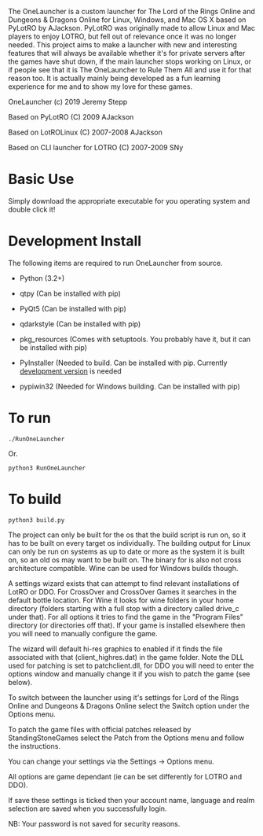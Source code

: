 The OneLauncher is a custom launcher for The Lord of the Rings Online and Dungeons & Dragons Online
for Linux, Windows, and Mac OS X based on PyLotRO by AJackson. PyLotRO
was originally made to allow Linux and Mac players to enjoy LOTRO, but fell
out of relevance once it was no longer needed. This project aims to make a launcher
with new and interesting features that will always be available whether it's for private
servers after the games have shut down, if the main launcher stops working on Linux, or
if people see that it is The OneLauncher to Rule Them All and use it for that reason too.
It is actually mainly being developed as a fun learning experience for me and to show my
love for these games.

OneLauncher
(c) 2019 Jeremy Stepp

Based on PyLotRO
(C) 2009 AJackson

Based on LotROLinux
(C) 2007-2008 AJackson

Based on CLI launcher for
LOTRO (C) 2007-2009 SNy

# Basic Use

 Simply download the appropriate executable for you operating system and double click it!

# Development Install

The following items are required
to run OneLauncher from source.

-   Python (3.2+)
-   qtpy (Can be installed with pip)
-   PyQt5 (Can be installed with pip)
-   qdarkstyle (Can be installed with pip)
-   pkg_resources (Comes with setuptools. You probably have it, but it can be installed with pip)

-   PyInstaller (Needed to build. Can be installed with pip.
    Currently [development version](https://github.com/pyinstaller/pyinstaller/archive/develop.zip) is needed
-   pypiwin32 (Needed for Windows building. Can be installed with pip)

# To run

`./RunOneLauncher`

Or.

`python3 RunOneLauncher`

# To build

`python3 build.py`

The project can only be built for the os that the build script is run on,
so it has to be built on every target os individually. The building output
for Linux can only be run on systems as up to date or more as the system it
is built on, so an old os may want to be built on. The binary for is
also not cross architecture compatible. Wine can be used for Windows builds
though.

A settings wizard exists that can attempt to
find relevant installations of LotRO or DDO.
For CrossOver and CrossOver Games it searches
in the default bottle location. For Wine it
looks for wine folders in your home directory
(folders starting with a full stop with a
directory called drive_c under that). For all
options it tries to find the game in the
"Program Files" directory (or directories off
that). If your game is installed elsewhere then
you will need to manually configure the game.

The wizard will default hi-res graphics to
enabled if it finds the file associated with
that (client_highres.dat) in the game folder.
Note the DLL used for patching is set to
patchclient.dll, for DDO you will need to enter
the options window and manually change it if
you wish to patch the game (see below).

To switch between the launcher using it's
settings for Lord of the Rings Online and
Dungeons & Dragons Online select the Switch
option under the Options menu.

To patch the game files with official patches
released by StandingStoneGames select the
Patch from the Options menu and follow the
instructions.

You can change your settings via the
Settings -> Options menu.

All options are game dependant (ie can be set
differently for LOTRO and DDO).

If save these settings is ticked then your
account name, language and realm selection
are saved when you successfully login.

NB: Your password is not saved for security
reasons.
